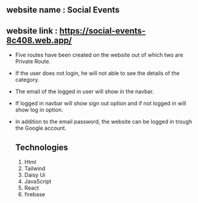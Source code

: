 ## website name : Social Events
## website link : https://social-events-8c408.web.app/

* Five routes have been created on the website out of which two are Private Route.
* If the user does not login, he will not able to see the details of the category.
* The email of the logged in user will show in the navbar.
* If logged in navbar will show sign out option and if not logged in will show log in option.
* In addition to the email password, the website can be logged in trough the Google account.

  ## Technologies
  1. Html
  2. Tailwind
  3. Daisy Ui
  4. JavaScript
  5. React
  6. firebase
